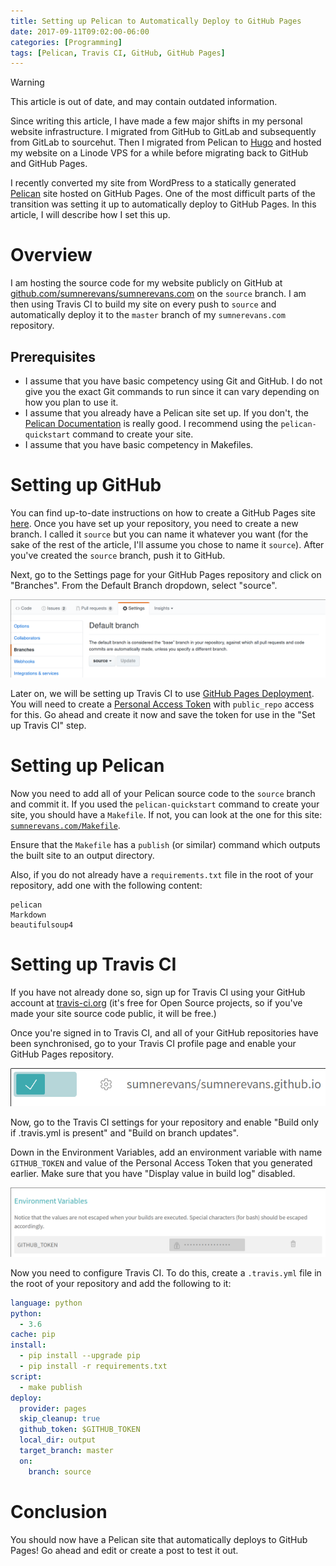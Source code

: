 ```yaml
---
title: Setting up Pelican to Automatically Deploy to GitHub Pages
date: 2017-09-11T09:02:00-06:00
categories: [Programming]
tags: [Pelican, Travis CI, GitHub, GitHub Pages]
---
```


> [!WARNING]
>
> This article is out of date, and may contain outdated information.
>
> Since writing this article, I have made a few major shifts in my personal
> website infrastructure. I migrated from GitHub to GitLab and subsequently from
> GitLab to sourcehut. Then I migrated from Pelican to [Hugo](https://gohugo.io)
> and hosted my website on a Linode VPS for a while before migrating back to
> GitHub and GitHub Pages.

I recently converted my site from WordPress to a statically generated
[Pelican](https://blog.getpelican.com/) site hosted on GitHub Pages. One of the
most difficult parts of the transition was setting it up to automatically deploy
to GitHub Pages. In this article, I will describe how I set this up.

# Overview

I am hosting the source code for my website publicly on GitHub at
[github.com/sumnerevans/sumnerevans.com](https://github.com/sumnerevans/sumnerevans.com)
on the `source` branch. I am then using Travis CI to build my site on every push
to `source` and automatically deploy it to the `master` branch of my
`sumnerevans.com` repository.

## Prerequisites

- I assume that you have basic competency using Git and GitHub. I do not give
  you the exact Git commands to run since it can vary depending on how you plan
  to use it.
- I assume that you already have a Pelican site set up. If you don't, the
  [Pelican Documentation](http://docs.getpelican.com/en/stable/quickstart.html)
  is really good. I recommend using the `pelican-quickstart` command to create
  your site.
- I assume that you have basic competency in Makefiles.

# Setting up GitHub

You can find up-to-date instructions on how to create a GitHub Pages site
[here](https://pages.github.com/). Once you have set up your repository, you
need to create a new branch. I called it `source` but you can name it whatever
you want (for the sake of the rest of the article, I'll assume you chose to name
it `source`). After you've created the `source` branch, push it to GitHub.

Next, go to the Settings page for your GitHub Pages repository and click on
"Branches". From the Default Branch dropdown, select "source".

![select the branch from the dropdown](./images/gh-pages-default-branch.png)

Later on, we will be setting up Travis CI to use
[GitHub Pages Deployment](https://docs.travis-ci.com/user/deployment/pages/).
You will need to create a
[Personal Access Token](https://help.github.com/articles/creating-a-personal-access-token-for-the-command-line/)
with `public_repo` access for this. Go ahead and create it now and save the
token for use in the "Set up Travis CI" step.

# Setting up Pelican

Now you need to add all of your Pelican source code to the `source` branch and
commit it. If you used the `pelican-quickstart` command to create your site, you
should have a `Makefile`. If not, you can look at the one for this site:
[`sumnerevans.com/Makefile`](https://github.com/sumnerevans/sumnerevans.com/blob/source/Makefile).

Ensure that the `Makefile` has a `publish` (or similar) command which outputs
the built site to an output directory.

Also, if you do not already have a `requirements.txt` file in the root of your
repository, add one with the following content:

    pelican
    Markdown
    beautifulsoup4

# Setting up Travis CI

If you have not already done so, sign up for Travis CI using your GitHub account
at [travis-ci.org](https://travis-ci.org/) (it's free for Open Source projects,
so if you've made your site source code public, it will be free.)

Once you're signed in to Travis CI, and all of your GitHub repositories have
been synchronised, go to your Travis CI profile page and enable your GitHub
Pages repository.

![enable Travis on site](./images/travis-site-enable.png)

Now, go to the Travis CI settings for your repository and enable "Build only if
.travis.yml is present" and "Build on branch updates".

Down in the Environment Variables, add an environment variable with name
`GITHUB_TOKEN` and value of the Personal Access Token that you generated
earlier. Make sure that you have "Display value in build log" disabled.

![change environment variables](./images/travis-env-var.png)

Now you need to configure Travis CI. To do this, create a `.travis.yml` file in
the root of your repository and add the following to it:

```yaml
language: python
python:
  - 3.6
cache: pip
install:
  - pip install --upgrade pip
  - pip install -r requirements.txt
script:
  - make publish
deploy:
  provider: pages
  skip_cleanup: true
  github_token: $GITHUB_TOKEN
  local_dir: output
  target_branch: master
  on:
    branch: source
```

# Conclusion

You should now have a Pelican site that automatically deploys to GitHub Pages!
Go ahead and edit or create a post to test it out.
